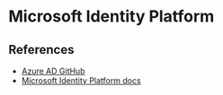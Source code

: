 # Microsoft Identity Platform

## References

* [Azure AD GitHub](https://github.com/AzureAD)
* [Microsoft Identity Platform docs](https://docs.microsoft.com/en-us/azure/active-directory/develop/v2-overview)
